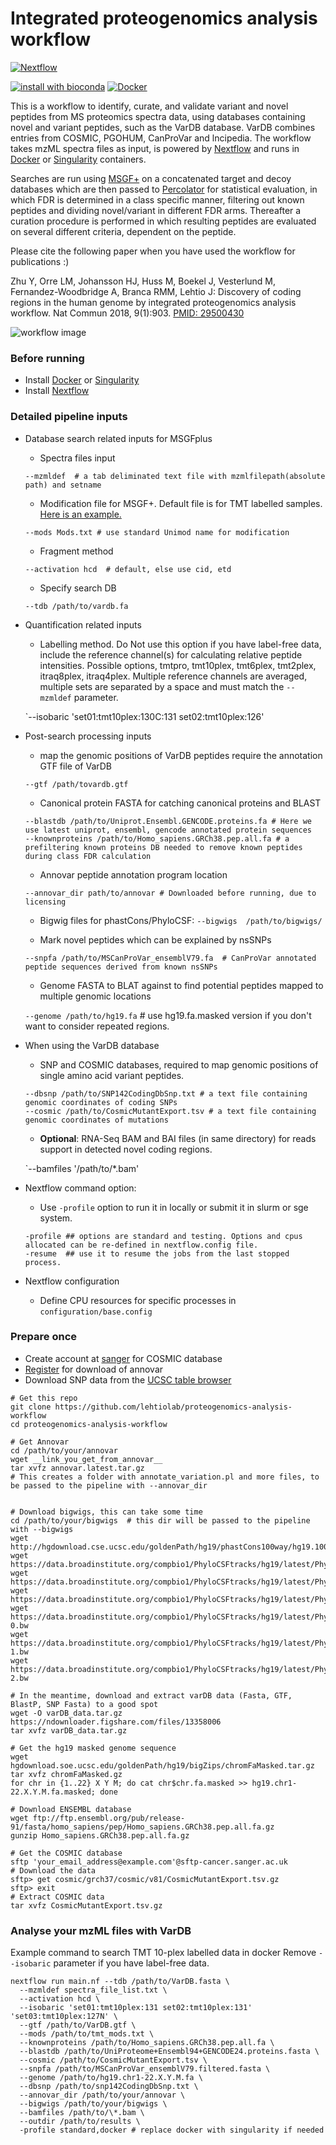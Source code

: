 Integrated proteogenomics analysis workflow
==============

[![Nextflow](https://img.shields.io/badge/nextflow-%E2%89%A50.32.0-brightgreen.svg)](https://www.nextflow.io/)

[![install with bioconda](https://img.shields.io/badge/install%20with-bioconda-brightgreen.svg)](http://bioconda.github.io/)
[![Docker](https://img.shields.io/docker/automated/glormph/ipaw.svg)](https://hub.docker.com/r/glormph/ipaw)

This is a workflow to identify, curate, and validate variant and novel peptides from MS proteomics spectra data, using databases containing novel and variant peptides, such as the VarDB database. VarDB combines entries from COSMIC, PGOHUM, CanProVar and lncipedia. The workflow takes mzML spectra files as input, is powered by [Nextflow](https://nextflow.io) and runs in [Docker](https://docker.com) or [Singularity](https://sylabs.io/singularity) containers.

Searches are run using [MSGF+](https://omics.pnl.gov/software/ms-gf) on a concatenated target and decoy databases which are then passed to [Percolator](http://percolator.ms) for statistical evaluation, in which FDR is determined in a class specific manner, filtering out known peptides and dividing novel/variant in different FDR arms. Thereafter a curation procedure is performed in which resulting peptides are evaluated on several different criteria, dependent on the peptide.

Please cite the following paper when you have used the workflow for publications :)

Zhu Y, Orre LM, Johansson HJ, Huss M, Boekel J, Vesterlund M, Fernandez-Woodbridge A, Branca RMM, Lehtio J: Discovery of coding regions in the human genome by integrated proteogenomics analysis workflow. Nat Commun 2018, 9(1):903.  [PMID: 29500430](https://www.ncbi.nlm.nih.gov/pubmed/29500430)

![workflow image](https://github.com/lehtiolab/proteogenomics-analysis-workflow/blob/master/assets/workflow.png)

### Before running 

  + Install [Docker](https://docker.io) or [Singularity](https://sylabs.io/singularity)
  + Install [Nextflow](https://nextflow.io)


### Detailed pipeline inputs

  + Database search related inputs for MSGFplus
    + Spectra files input
    
    `--mzmldef  # a tab deliminated text file with mzmlfilepath(absolute path) and setname`
 
    + Modification file for MSGF+. Default file is for TMT labelled samples. [Here is an example.](https://bix-lab.ucsd.edu/download/attachments/13533355/Mods.txt?version=2&modificationDate=1358975546000)
    
    `--mods Mods.txt # use standard Unimod name for modification`
    
    + Fragment method
    
    `--activation hcd  # default, else use cid, etd`
    
    + Specify search DB
    
    `--tdb /path/to/vardb.fa`
    
  + Quantification related inputs
    + Labelling method. Do Not use this option if you have label-free data, include the reference channel(s)
      for calculating relative peptide intensities. Possible options, tmtpro, tmt10plex, tmt6plex, tmt2plex, itraq8plex, itraq4plex.
      Multiple reference channels are averaged, multiple sets are separated by a space and must match the 
      `--mzmldef` parameter.
    
    `--isobaric 'set01:tmt10plex:130C:131 set02:tmt10plex:126'

  + Post-search processing inputs
  
    + map the genomic positions of VarDB peptides require the annotation GTF file of VarDB
    
    `--gtf /path/tovardb.gtf`

    + Canonical protein FASTA for catching canonical proteins and BLAST
    ```
    --blastdb /path/to/Uniprot.Ensembl.GENCODE.proteins.fa # Here we use latest uniprot, ensembl, gencode annotated protein sequences 
    --knownproteins /path/to/Homo_sapiens.GRCh38.pep.all.fa # a prefiltering known proteins DB needed to remove known peptides during class FDR calculation 
    ```
   
    + Annovar peptide annotation program location
    
    `--annovar_dir path/to/annovar # Downloaded before running, due to licensing`

    + Bigwig files for phastCons/PhyloCSF:
    `--bigwigs  /path/to/bigwigs/`

    + Mark novel peptides which can be explained by nsSNPs
    
    `--snpfa /path/to/MSCanProVar_ensemblV79.fa  # CanProVar annotated peptide sequences derived from known nsSNPs`   
    
    + Genome FASTA to BLAT against to find potential peptides mapped to multiple genomic locations
    
    `--genome /path/to/hg19.fa` # use hg19.fa.masked version if you don't want to consider repeated regions.
  
  + When using the VarDB database

    + SNP and COSMIC databases, required to map genomic positions of single amino acid variant peptides.
    ```
    --dbsnp /path/to/SNP142CodingDbSnp.txt # a text file containing genomic coordinates of coding SNPs
    --cosmic /path/to/CosmicMutantExport.tsv # a text file containing genomic coordinates of mutations
    ```
    
    + __Optional__: RNA-Seq BAM and BAI files (in same directory) for reads support in detected novel coding regions. 
    
    `--bamfiles '/path/to/*.bam'
  
  + Nextflow command option:
    + Use `-profile` option to run it in locally or submit it in slurm or sge system.
    ```
    -profile ## options are standard and testing. Options and cpus allocated can be re-defined in nextflow.config file.
    -resume  ## use it to resume the jobs from the last stopped process.
    ```
  + Nextflow configuration
    + Define CPU resources for specific processes in `configuration/base.config`
   

### Prepare once

  + Create account at [sanger](http://cancer.sanger.ac.uk/cosmic/help/download) for COSMIC database
  + [Register](http://annovar.openbioinformatics.org/en/latest) for download of annovar
  + Download SNP data from the [UCSC table browser](https://genome.ucsc.edu/cgi-bin/hgTables?hgsid=661199271_5BEJQ6aAEOgRhkgNqBRFQQhTW05G&clade=mammal&org=&db=hg19&hgta_group=varRep&hgta_track=snp142Common&hgta_table=snp142CodingDbSnp&hgta_regionType=genome&position=&hgta_outputType=primaryTable&hgta_outFileName=snp142CodingDbSnp.txt)
  
```
# Get this repo
git clone https://github.com/lehtiolab/proteogenomics-analysis-workflow
cd proteogenomics-analysis-workflow

# Get Annovar
cd /path/to/your/annovar
wget __link_you_get_from_annovar__
tar xvfz annovar.latest.tar.gz
# This creates a folder with annotate_variation.pl and more files, to be passed to the pipeline with --annovar_dir


# Download bigwigs, this can take some time
cd /path/to/your/bigwigs  # this dir will be passed to the pipeline with --bigwigs
wget http://hgdownload.cse.ucsc.edu/goldenPath/hg19/phastCons100way/hg19.100way.phastCons.bw 
wget https://data.broadinstitute.org/compbio1/PhyloCSFtracks/hg19/latest/PhyloCSF+0.bw
wget https://data.broadinstitute.org/compbio1/PhyloCSFtracks/hg19/latest/PhyloCSF+1.bw
wget https://data.broadinstitute.org/compbio1/PhyloCSFtracks/hg19/latest/PhyloCSF+2.bw
wget https://data.broadinstitute.org/compbio1/PhyloCSFtracks/hg19/latest/PhyloCSF-0.bw
wget https://data.broadinstitute.org/compbio1/PhyloCSFtracks/hg19/latest/PhyloCSF-1.bw
wget https://data.broadinstitute.org/compbio1/PhyloCSFtracks/hg19/latest/PhyloCSF-2.bw

# In the meantime, download and extract varDB data (Fasta, GTF, BlastP, SNP Fasta) to a good spot
wget -O varDB_data.tar.gz https://ndownloader.figshare.com/files/13358006 
tar xvfz varDB_data.tar.gz

# Get the hg19 masked genome sequence
wget hgdownload.soe.ucsc.edu/goldenPath/hg19/bigZips/chromFaMasked.tar.gz
tar xvfz chromFaMasked.gz
for chr in {1..22} X Y M; do cat chr$chr.fa.masked >> hg19.chr1-22.X.Y.M.fa.masked; done

# Download ENSEMBL database
wget ftp://ftp.ensembl.org/pub/release-91/fasta/homo_sapiens/pep/Homo_sapiens.GRCh38.pep.all.fa.gz
gunzip Homo_sapiens.GRCh38.pep.all.fa.gz

# Get the COSMIC database
sftp 'your_email_address@example.com'@sftp-cancer.sanger.ac.uk
# Download the data
sftp> get cosmic/grch37/cosmic/v81/CosmicMutantExport.tsv.gz
sftp> exit
# Extract COSMIC data
tar xvfz CosmicMutantExport.tsv.gz
```

### Analyse your mzML files with VarDB
Example command to search TMT 10-plex labelled data in docker
Remove  `--isobaric` parameter if you have label-free data.
```
nextflow run main.nf --tdb /path/to/VarDB.fasta \
  --mzmldef spectra_file_list.txt \
  --activation hcd \
  --isobaric 'set01:tmt10plex:131 set02:tmt10plex:131' 'set03:tmt10plex:127N' \
  --gtf /path/to/VarDB.gtf \
  --mods /path/to/tmt_mods.txt \
  --knownproteins /path/to/Homo_sapiens.GRCh38.pep.all.fa \
  --blastdb /path/to/UniProteome+Ensembl94+GENCODE24.proteins.fasta \
  --cosmic /path/to/CosmicMutantExport.tsv \
  --snpfa /path/to/MSCanProVar_ensemblV79.filtered.fasta \
  --genome /path/to/hg19.chr1-22.X.Y.M.fa \
  --dbsnp /path/to/snp142CodingDbSnp.txt \
  --annovar_dir /path/to/your/annovar \
  --bigwigs /path/to/your/bigwigs \
  --bamfiles /path/to/\*.bam \
  --outdir /path/to/results \
  -profile standard,docker # replace docker with singularity if needed
```

